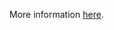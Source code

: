 More information [here](https://docs.bridgecrew.io/docs/ensure-aws-nacl-does-not-allow-ingress-from-00000-to-port-22).

